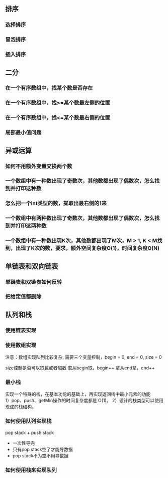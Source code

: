 ## 排序

### 选择排序

### 冒泡排序

### 插入排序


## 二分

### 在一个有序数组中，找某个数是否存在 

### 在一个有序数组中，找>=某个数最左侧的位置 

### 在一个有序数组中，找<=某个数最右侧的位置 

### 局部最小值问题 

## 异或运算

### 如何不用额外变量交换两个数 

### 一个数组中有一种数出现了奇数次，其他数都出现了偶数次，怎么找到并打印这种数 


### 怎么把一个int类型的数，提取出最右侧的1来


### 一个数组中有两种数出现了奇数次，其他数都出现了偶数次，怎么找到并打印这两种数 


### 一个数组中有一种数出现K次，其他数都出现了M次，M > 1,  K < M找到，出现了K次的数，要求，额外空间复杂度O(1)，时间复杂度O(N)


## 单链表和双向链表

### 单链表和双链表如何反转

### 把给定值都删除

## 队列和栈

### 使用链表实现

### 使用数组实现 

注意：数组实现队列比较复杂, 需要三个变量控制，begin = 0, end = 0, size = 0

size控制是否可以取数或者加数
取从begin取，begin++
拿从end拿，end++


### 最小栈

实现一个特殊的栈，在基本功能的基础上，再实现返回栈中最小元素的功能  
1）pop、push、getMin操作的时间复杂度都是 O(1)。 
2）设计的栈类型可以使用现成的栈结构。 


### 如何使用队列实现栈

pop stack + push stack
- 一次性导完
- 只有pop stack空了才能导数据
- pop stack不为空不用导数据

### 如何使用栈来实现队列


 
